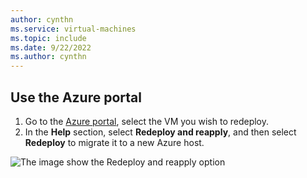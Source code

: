 ```yaml
---
author: cynthn
ms.service: virtual-machines
ms.topic: include
ms.date: 9/22/2022
ms.author: cynthn
---
```

## Use the Azure portal
1. Go to the [Azure portal](https://portal.azure.com), select the VM you wish to redeploy.
1. In the **Help** section, select **Redeploy and reapply**, and then select **Redeploy** to migrate it to a new Azure host.

  ![The image show the Redeploy and reapply option](/media/virtual-machines-common-redeploy-to-new-node/redeploy-reapply.png)